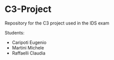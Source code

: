 # C3-Project
Repository for the C3 project used in the IDS exam

Students:

- Caripoti Eugenio
- Martini Michele
- Raffaelli Claudia
